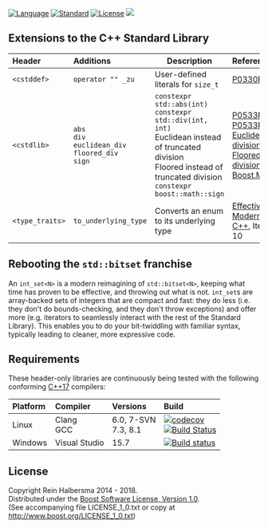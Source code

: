 [![Language](https://img.shields.io/badge/language-C++-blue.svg)](https://isocpp.org/) 
[![Standard](https://img.shields.io/badge/c%2B%2B-17-blue.svg)](https://en.wikipedia.org/wiki/C%2B%2B#Standardization) 
[![License](https://img.shields.io/badge/license-Boost-blue.svg)](https://opensource.org/licenses/BSL-1.0) 
[![](https://tokei.rs/b1/github/rhalbersma/xstd)](https://github.com/rhalbersma/xstd)

Extensions to the C++ Standard Library
--------------------------------------

| Header          | Additions         | Description | Reference |
| :-------------- | :---------------- | ----------- | :---------|
| `<cstddef>`     | `operator "" _zu` | User-defined literals for `size_t` | [P0330R1](http://www.open-std.org/jtc1/sc22/wg21/docs/papers/2017/p0330r1.pdf) |
| `<cstdlib>`     | `abs` <br> `div` <br> `euclidean_div` <br> `floored_div` <br> `sign` | `constexpr std::abs(int)` <br> `constexpr std::div(int, int)` <br> Euclidean instead of truncated division <br> Floored instead of truncated division <br> `constexpr boost::math::sign` | [P0533R2](http://www.open-std.org/jtc1/sc22/wg21/docs/papers/2018/p0533r2.pdf) <br> [P0533R2](http://www.open-std.org/jtc1/sc22/wg21/docs/papers/2018/p0533r2.pdf) <br> [Euclidean division](https://en.wikipedia.org/wiki/Euclidean_division) <br> [Floored division](http://research.microsoft.com/pubs/151917/divmodnote-letter.pdf) <br> [Boost.Math](https://www.boost.org/doc/libs/1_67_0/libs/math/doc/html/math_toolkit/sign_functions.html) |
| `<type_traits>` | `to_underlying_type` | Converts an enum to its underlying type | [Effective Modern C++](http://shop.oreilly.com/product/0636920033707.do), Item 10 | 

Rebooting the `std::bitset` franchise
-------------------------------------

An `int_set<N>` is a modern reimagining of `std::bitset<N>`, keeping what time has proven to be effective, and throwing out what is not. `int_set`s are array-backed sets of integers that are compact and fast: they do less (i.e. they don't do bounds-checking, and they don't throw exceptions) and offer more (e.g. iterators to seamlessly interact with the rest of the Standard Library). This enables you to do your bit-twiddling with familiar syntax, typically leading to cleaner, more expressive code.

Requirements
------------

These header-only libraries are continuously being tested with the following conforming [C++17](http://www.open-std.org/jtc1/sc22/wg21/docs/papers/2017/n4659.pdf) compilers:

| Platform | Compiler | Versions | Build |
| :------- | :------- | :------- | :---- |
| Linux    | Clang <br> GCC | 6.0, 7-SVN<br> 7.3, 8.1 | [![codecov](https://codecov.io/gh/rhalbersma/xstd/branch/master/graph/badge.svg)](https://codecov.io/gh/rhalbersma/xstd) <br> [![Build Status](https://travis-ci.org/rhalbersma/xstd.svg)](https://travis-ci.org/rhalbersma/xstd) |
| Windows  | Visual Studio  |                    15.7 | [![Build status](https://ci.appveyor.com/api/projects/status/nu193iqabu749mpx?svg=true)](https://ci.appveyor.com/project/rhalbersma/xstd) |

License
-------

Copyright Rein Halbersma 2014 - 2018.   
Distributed under the [Boost Software License, Version 1.0](http://www.boost.org/users/license.html).   
(See accompanying file LICENSE_1_0.txt or copy at http://www.boost.org/LICENSE_1_0.txt)
